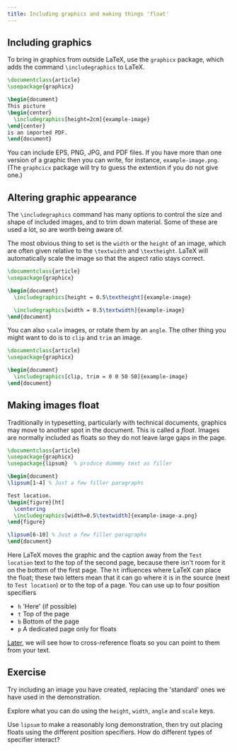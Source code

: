 ```yaml
---
title: Including graphics and making things 'float'
---
```


## Including graphics

To bring in graphics from outside LaTeX, use the `graphicx`
package, which adds the command `\includegraphics` to LaTeX.

<!-- {% raw %} -->
```latex
\documentclass{article}
\usepackage{graphicx}

\begin{document}
This picture
\begin{center}
  \includegraphics[height=2cm]{example-image}
\end{center}
is an imported PDF.
\end{document}
```
<!-- {% endraw %} -->

You can include EPS, PNG, JPG, and PDF files.
If you have more than one version of a graphic then you can write,
for instance, `example-image.png`. (The `graphcicx` package will try to
guess the extention if you do not give one.)

## Altering graphic appearance

The `\includegraphics` command has many options to control
the size and shape of included images, and to trim down material. Some of
these are used a lot, so are worth being aware of.

The most obvious thing to set is the `width` or the `height` of an
image, which are often given relative to the `\textwidth` and
`\textheight`. LaTeX will automatically scale the image so that the aspect
ratio stays correct.

```latex
\documentclass{article}
\usepackage{graphicx}

\begin{document}
  \includegraphics[height = 0.5\textheight]{example-image}

  \includegraphics[width = 0.5\textwidth]{example-image}
\end{document}
```

You can also `scale` images, or rotate them by an `angle`. The other thing you
might want to do is to `clip` and `trim` an image.

```latex
\documentclass{article}
\usepackage{graphicx}

\begin{document}
  \includegraphics[clip, trim = 0 0 50 50]{example-image}
\end{document}
```

## Making images float

Traditionally in typesetting, particularly with technical documents,
graphics may move to another spot in the document.
This is called a *float*. Images are normally included as floats so they do
not leave large gaps in the page.

<!-- {% raw %} -->
```latex
\documentclass{article}
\usepackage{graphicx}
\usepackage{lipsum}  % produce dummmy text as filler

\begin{document}
\lipsum[1-4] % Just a few filler paragraphs

Test location.
\begin{figure}[ht]
  \centering
  \includegraphics[width=0.5\textwidth]{example-image-a.png}
\end{figure}

\lipsum[6-10] % Just a few filler paragraphs
\end{document}
```
<!-- {% endraw %} -->

Here LaTeX moves the graphic and the caption
away from the `Test location` text to the top of the second page,
because there isn't room for it on the bottom of the first page.
The `ht` influences where LaTeX can place the float; these two
letters mean that it can go where it is in the source (next to
`Test location`) or to the top of a page. You can use up to four position
specifiers

- `h` 'Here' (if possible)
- `t` Top of the page
- `b` Bottom of the page
- `p` A dedicated page only for floats

[Later](lesson-11), we will see how to cross-reference floats so you can point
to them from your text.

## Exercise

Try including an image you have created, replacing the 'standard' ones we have
used in the demonstration.

Explore what you can do using the `height`, `width`, `angle` and `scale` keys.

Use `lipsum` to make a reasonably long demonstration, then try out placing
floats using the different position specifiers. How do different types of
specifier interact?
